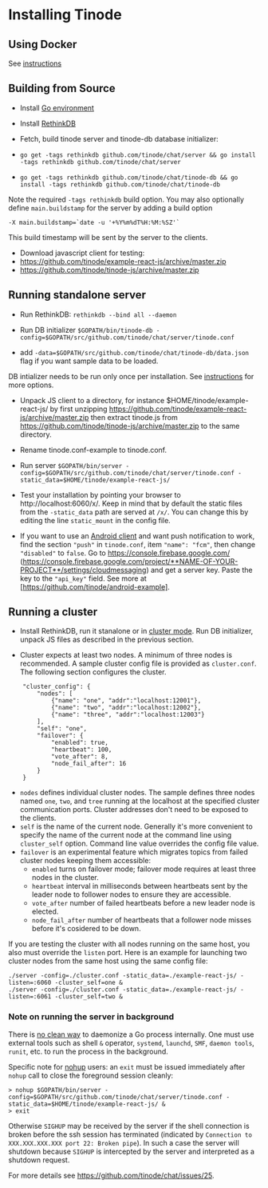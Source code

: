 # Installing Tinode

## Using Docker

See [instructions](./docker/README.md)

## Building from Source

- Install [Go environment](https://golang.org/doc/install)

- Install [RethinkDB](https://www.rethinkdb.com/docs/install/)

- Fetch, build tinode server and tinode-db database initializer:
 - `go get -tags rethinkdb github.com/tinode/chat/server && go install -tags rethinkdb github.com/tinode/chat/server`
 - `go get -tags rethinkdb github.com/tinode/chat/tinode-db && go install -tags rethinkdb github.com/tinode/chat/tinode-db`

Note the required `-tags rethinkdb` build option. You may also optionally define `main.buildstamp` for the server by adding a build option
```
-X main.buildstamp=`date -u '+%Y%m%dT%H:%M:%SZ'`
```
This build timestamp will be sent by the server to the clients.

- Download javascript client for testing:
 - https://github.com/tinode/example-react-js/archive/master.zip
 - https://github.com/tinode/tinode-js/archive/master.zip

## Running standalone server

- Run RethinkDB:
  `rethinkdb --bind all --daemon`

- Run DB initializer
 `$GOPATH/bin/tinode-db -config=$GOPATH/src/github.com/tinode/chat/server/tinode.conf`
 - add `-data=$GOPATH/src/github.com/tinode/chat/tinode-db/data.json` flag if you want sample data to be loaded.

 DB intializer needs to be run only once per installation. See [instructions](tinode-db/README.md) for more options.

- Unpack JS client to a directory, for instance $HOME/tinode/example-react-js/ by first unzipping https://github.com/tinode/example-react-js/archive/master.zip then extract tinode.js from https://github.com/tinode/tinode-js/archive/master.zip to the same directory.

- Rename tinode.conf-example to tinode.conf.

- Run server `$GOPATH/bin/server -config=$GOPATH/src/github.com/tinode/chat/server/tinode.conf -static_data=$HOME/tinode/example-react-js/`

- Test your installation by pointing your browser to http://localhost:6060/x/. Keep in mind that by default the static files from the `-static_data` path are served at `/x/`. You can change this by editing the line `static_mount` in the config file.

-  If you want to use an [Android client](https://github.com/tinode/android-example) and want push notification to work, find the section `"push"` in `tinode.conf`, item `"name": "fcm"`, then change `"disabled"` to `false`. Go to https://console.firebase.google.com/ (https://console.firebase.google.com/project/**NAME-OF-YOUR-PROJECT**/settings/cloudmessaging) and get a server key. Paste the key to the `"api_key"` field. See more at [https://github.com/tinode/android-example].

## Running a cluster

- Install RethinkDB, run it stanalone or in [cluster mode](https://www.rethinkdb.com/docs/start-a-server/#a-rethinkdb-cluster-using-multiple-machines). Run DB initializer, unpack JS files as described in the previous section.

- Cluster expects at least two nodes. A minimum of three nodes is recommended. A sample cluster config file is provided as `cluster.conf`. The following section configures the cluster.

```
	"cluster_config": {
		"nodes": [
			{"name": "one", "addr":"localhost:12001"},
			{"name": "two", "addr":"localhost:12002"},
			{"name": "three", "addr":"localhost:12003"}
		],
		"self": "one",
		"failover": {
			"enabled": true,
			"heartbeat": 100,
			"vote_after": 8,
			"node_fail_after": 16
		}
	}
```
* `nodes` defines individual cluster nodes. The sample defines three nodes named `one`, `two`, and `tree` running at the localhost at the specified cluster communication ports. Cluster addresses don't need to be exposed to the clients.
* `self` is the name of the current node. Generally it's more convenient to specify the name of the current node at the command line using `cluster_self` option. Command line value overrides the config file value.
* `failover` is an experimental feature which migrates topics from failed cluster nodes keeping them accessible:
  * `enabled` turns on failover mode; failover mode requires at least three nodes in the cluster.
  * `heartbeat` interval in milliseconds between heartbeats sent by the leader node to follower nodes to ensure they are accessible.
  * `vote_after` number of failed heartbeats before a new leader node is elected.
  * `node_fail_after` number of heartbeats that a follower node misses before it's cosidered to be down.

If you are testing the cluster with all nodes running on the same host, you also must override the `listen` port. Here is an example for launching two cluster nodes from the same host using the same config file:
```
./server -config=./cluster.conf -static_data=./example-react-js/ -listen=:6060 -cluster_self=one &
./server -config=./cluster.conf -static_data=./example-react-js/ -listen=:6061 -cluster_self=two &
```

### Note on running the server in background

There is [no clean way](https://github.com/golang/go/issues/227) to daemonize a Go process internally. One must use external tools such as shell `&` operator, `systemd`, `launchd`, `SMF`, `daemon tools`, `runit`, etc. to run the process in the background.

Specific note for [nohup](https://en.wikipedia.org/wiki/Nohup) users: an `exit` must be issued immediately after `nohup` call to close the foreground session cleanly:

```
> nohup $GOPATH/bin/server -config=$GOPATH/src/github.com/tinode/chat/server/tinode.conf -static_data=$HOME/tinode/example-react-js/ &
> exit
```

Otherwise `SIGHUP` may be received by the server if the shell connection is broken before the ssh session has terminated (indicated by `Connection to XXX.XXX.XXX.XXX port 22: Broken pipe`). In such a case the server will shutdown because `SIGHUP` is intercepted by the server and interpreted as a shutdown request.

For more details see https://github.com/tinode/chat/issues/25.
